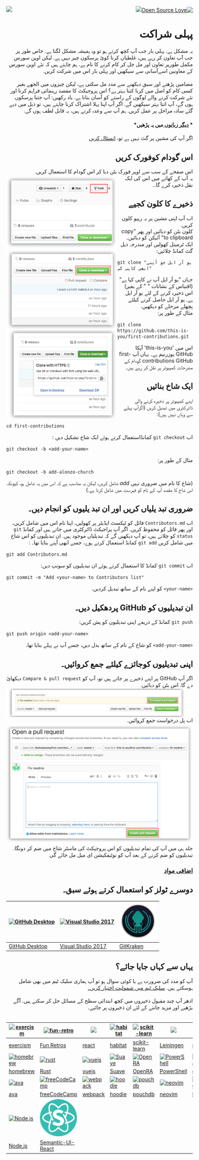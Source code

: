 <div dir="rtl">
<a href="https://github.com/ellerbrock/open-source-badges/"><img src="https://badges.frapsoft.com/os/v1/open-source.svg?v=103" alt="Open Source Love"></a><a href="https://opensource.org/licenses/MIT"><img src="https://img.shields.io/badge/License-MIT-green.svg"></a><a href="https://firstcontributions.herokuapp.com"><img align="left" src="https://firstcontributions.herokuapp.com/badge.svg"></a>
</div>

# <div dir="rtl"> پہلی شراکت </div>

<div dir="rtl">
یہ مشکل ہے. پہلی بار جب آپ کچھ کرتے ہو تو وہ ہمیشہ مشکل لگتا ہے. خاص طور پر جب آپ تعاون کر رہے ہیں، غلطیاں کرنا کوئ پرسکون چیز نہیں ہے. لیکن اوپن سورس مکمل طورپر تعاون اور مل جل کر کام کرنے کا نام ہے. ہم چاہتے ہیں کہ نئے اوپن سورس کے معاونین اسےآسانی سے سیکھیں اور پہلی بار اس میں شرکت کریں.
</div>
<br />
<div dir="rtl">
مضامین پڑھنے اور سبق دیکھنے سے مدد مل سکتی ہے، لیکن چیزوں میں الجھے بغیر کسی کام کو اصل میں کرنا کتنا بہتر ہے؟ اس پروجیکٹ کا مقصد رہنمائی فراہم کرنا اور نئے شرکت کرنے والے لوگوں کے راستے کو آسان بنانا ہے. یاد رکھیں: آپ جتنا پرسکوں ہوں گے، آپ اتنا بہتر سیکھیں گے. اگر آپ اپنا پہلا اشتراک کرنا چاہتے ہیں، تو ذیل میں دیے گئے سادہ مراحل پر عمل کریں. ہم آپ سے وعدہ کرتے ہیں، یہ قابل لطف ہوں گے.
</div>

#### <div dir="rtl">*  [ دیگر زبانوں ](Translations.md) میں یہ پڑھیں* </div>

<div dir="rtl"> 
اگر آپ کی مشین پر گٹ نہیں ہے تو،
<a href="https://help.github.com/articles/set-up-git/">انسٹال کریں</a>
</div>

## <div dir="rtl"> اس گودام کوفورک کریں </div>
<div dir="rtl">
اس صفحے کے سب سے اوپر فورک بٹن دبا کر اس گودام کا استعمال کریں.
<img style="float: left" width="300" src="../assets/fork.png" alt="اس گودام کوفورک کریں" />
<br />
یہ آپ کے کھاتے میں اس کی ایک نقل ذخیرہ کرے گا۔.
</div>

## <div dir="rtl"> ذخیرے کا کلون کجیے </div>

<div dir="rtl">
اب آپ اپنی مشین پر یہ ریپو کلون کریں.
</div>
<img style="float: left;" width="300" src="../assets/clone.png" alt="ذخیرے کا کلون کجیے" />
<div dir="rtl">
 کلون بٹن کو دبائیں اور پھر "copy to clipboard" آئیکن کو دبائیں۔
</div>
<img style="float: left;" width="300" src="../assets/copy-to-clipboard.png" alt="یوآرایل کلپ بورڈ پر کاپی کریں" />
<div dir="rtl">
ایک ٹرمینل کھولیں اور مندرجہ ذیل گٹ کمانڈ چلائیں:
</div>

```
git clone "یو آر ایل جو آپنے ابھی کاپی کی"
```

<div dir="rtl">
جہاں "یو آر ایل آپ نے کاپی کیا ہے" (اقتباس کے نشانات " " کے بغیر) اس ذخیرہ کرنے کے لئے یو آر ایل ہے. یو آر ایل حاصل کرنے کیلئے پچھلے مرحلے کو دیکھیں.
</div>

<div dir="rtl">مثال کے طور پر:</div>

```
git clone https://github.com/this-is-you/first-contributions.git
```

<div dir="rtl">اس میں 'this-is-you' آپکا GitHub یوزرنیم ہے۔ یہاں آپ first-contributions GitHub گودام کے  مندرجات کمپیوٹر پر نقل کر رہے ہیں.</div>

## <div dir="rtl"> ایک شاخ بنائیں </div>

<div dir="rtl"> اپنے کمپیوٹر پر ذخیرہ کرنے والی ڈائرکٹری میں تبدیل کریں (اگرآپ پہلے سے وہاں نہیں ہیں): </div>

```
cd first-contributions
```

<div dir="rtl"> اب <code>git checkout</code>  کمانڈاستعمال کرتے ہوئے ایک شاخ تشکیل دیں : </div>

```
git checkout -b <add-your-name>
```

<div dir="rtl">مثال کے طور پر:</div>

```
git checkout -b add-alonzo-church
```

<div dir="rtl"> (شاخ کا نام میں ضروری نہیں <i>add</i> شامل کریں، لیکن یہ مناسب ہے کہ اس میں یہ شامل ہو، کیونکہ اس شاخ کا مقصد آپ کے نام کو فہرست میں شامل کرنا ہے.) </div>

## <div dir="rtl"> ضروری تبد یلیاں کریں اور ان تبد یلیوں کو انجام دیں۔ </div>

<div dir="rtl">
اب <code>Contributors.md</code> فائل کو ٹیکسٹ ایڈیٹر پر کھولیں، اپنا نام اس میں شامل کریں، اور پھر فائل کو محفوظ کریں. اگر آپ پراجیکٹ ڈائرکٹری میں جاتے ہیں اور کمانڈ <code>git status</code> کو چلاتے ہیں، تو آپ دیکھیں گے کہ تبدیلیاں موجود ہیں. ان تبدیلیوں کو اس شاخ میں شامل کریں <code>git add</code> کمانڈ استعمال کرتے ہوے، جسے ابھی آپنے بنایا تھا۔ :
</div>

```
git add Contributors.md
```

<div dir="rtl"> اب <code>git commit</code> کمانڈ کا استعمال کرتے ہوئے ان تبدیلیوں کو سونپ دیں: </div>

```
git commit -m "Add <your-name> to Contributors list"
```

<div dir="rtl"> <code>&lt;your-name&gt;</code> کو اپنے نام کے ساتھ تبدیل کردیں. </div>

## <div dir="rtl"> ان تبدیلیوں کو GitHub پردهکیل دیں۔ </div>

<div dir="rtl"> <code>git push</code> کمانڈ کے ذریعے اپنی تبدیلیوں کو پش کریں: </div>

```
git push origin <add-your-name>
```

<div dir="rtl"> <code>&lt;add-your-name&gt;</code> کو شاخ کے نام کے ساتھ بدل دیں، جسے آپ نے پہلے بنایا تھا. </div>

## <div dir="rtl">  اپنی تبدیلیوں کوجائزے کیلئے جمع کروائیں۔ </div>

<div dir="rtl"> اگر آپ GitHub پر اپنے ذخیرے پر جاتے ہیں تو، آپ کو <code>Compare & pull request</code> دیکھائ دے گا. اس بٹن کو دبائیں. </div>

<img style="float: left;" src="../assets/compare-and-pull.png" alt="ایک پل درخواست کریں" />

<div dir="rtl"> اب پل درخواست جمع کروائیں. </div>

<img style="float: left;" src="../assets/submit-pull.png" alt="پل درخواست جمع کروائیں" />

<div dir="rtl"> جلد ہی میں آپ کی تمام تبدیلیوں کو اس پروجیکٹ کی ماسٹر شاخ میں ضم کر دونگا. تبدیلیوں کو ضم کرنے کے بعد آپ کو نوٹیفکیشن ای میل مل جائے گی </div>

### <div dir="rtl"> [ اضافی مواد ](additional-material/additional-material.md) </div>

## <div dir="rtl"> دوسرے ٹولز کو استعمال کرتے ہوئے سبق۔ </div>


|<a href="github-desktop-tutorial.md"><img alt="GitHub Desktop" src="https://desktop.github.com/images/desktop-icon.svg" width="100"></a>|<a href="github-windows-vs2017-tutorial.md"><img alt="Visual Studio 2017" src="https://www.visualstudio.com/wp-content/uploads/2017/11/microsoft-visual-studio.svg" width="100"></a>|<a href="gitkraken-tutorial.md"><img alt="GitKraken" src="../assets/gk-icon.png" width="100"></a>|
|---|---|---|
|[GitHub Desktop](github-desktop-tutorial.md)|[Visual Studio 2017](github-windows-vs2017-tutorial.md)|[GitKraken](gitkraken-tutorial.md)|

## <div dir="rtl"> یہاں سے کہاں جایا جائے؟ </div>

<div dir="rtl"> 
  آپ کو مدد کی ضرورت ہے یا کوئی سوال ہو تو آپ ہماری سلیک ٹیم میں بھی شامل ہوسکتے ہیں.
<a href="https://firstcontributions.herokuapp.com">سلیک ٹیم میں شمولیت اختیار کریں۔</a>
</div>
<br />
<div dir="rtl">
ادھر آپ چند مقبول ذخیروں میں کچھ ابتدائی سطح کے مسائل حل کر سکتے ہیں. آگے بڑھیے اور مزید جاننے کے لئے ان ذخیروں پر جائیے۔ 
</div>
<br />

|[![exercism](https://avatars2.githubusercontent.com/u/5624255?v=3&s=100)](https://github.com/exercism/exercism.io/issues?q=is%3Aopen+is%3Aissue+label%3A%22good+first+patch%22)|[![fun-retro](https://avatars3.githubusercontent.com/u/15913975?v=3&s=100)](https://github.com/funretro/distributed/issues?q=is%3Aopen+is%3Aissue+label%3Abeginner-friendly)|[<img width="100" src="https://cdn.worldvectorlogo.com/logos/react.svg">](https://github.com/facebook/react/issues?q=is%3Aopen+is%3Aissue+label%3A%22good+first+bug%22)|[![habitat](https://avatars1.githubusercontent.com/u/18171698?v=3&s=100)](https://github.com/habitat-sh/habitat/issues?q=is%3Aopen+is%3Aissue+label%3AEasy)|[![scikit-learn](https://avatars0.githubusercontent.com/u/365630?v=3&s=100)](https://github.com/scikit-learn/scikit-learn/issues?q=is%3Aopen+is%3Aissue+label%3AEasy)|[<img width="100" src="https://camo.githubusercontent.com/0f302c808c8457f6460913e33aed3478124612c2/687474703a2f2f6c65696e696e67656e2e6f72672f696d672f6c65696e696e67656e2e6a7067">](https://github.com/technomancy/leiningen/issues?q=is%3Aopen+is%3Aissue+label%3ANewbie)|[<img width="100" src="https://images.plot.ly/plotly-documentation/thumbnail/numpy-logo.jpg">](https://github.com/numpy/numpy/issues?q=is%3Aopen+is%3Aissue+label%3A%22Easy+Fix%22)|[![elasticsearch](https://avatars2.githubusercontent.com/u/6764390?v=3&s=100)](https://github.com/elastic/elasticsearch/issues?q=is%3Aopen+is%3Aissue+label%3A%22low+hanging+fruit%22)|
|---|---|---|---|---|---|---|---|
|[exercism](https://github.com/exercism/exercism.io/issues?q=is%3Aopen+is%3Aissue+label%3A%22good+first+patch%22)|[Fun Retros](https://github.com/funretro/distributed/issues?q=is%3Aopen+is%3Aissue+label%3Abeginner-friendly)|[react](https://github.com/facebook/react/issues?q=is%3Aopen+is%3Aissue+label%3A%22good+first+bug%22)|[habitat](https://github.com/habitat-sh/habitat/issues?q=is%3Aopen+is%3Aissue+label%3AEasy)|[scikit-learn](https://github.com/scikit-learn/scikit-learn/issues?q=is%3Aopen+is%3Aissue+label%3AEasy)|[Leiningen](https://github.com/technomancy/leiningen/issues?q=is%3Aopen+is%3Aissue+label%3ANewbie)|[numpy](https://github.com/numpy/numpy/issues?q=is%3Aopen+is%3Aissue+label%3A%22Easy+Fix%22)|[elasticsearch](https://github.com/elastic/elasticsearch/issues?q=is%3Aopen+is%3Aissue+label%3A%22low+hanging+fruit%22)|
|[![homebrew](https://avatars2.githubusercontent.com/u/1503512?v=3&s=100)](https://github.com/Homebrew/brew/issues?q=is%3Aopen+is%3Aissue+label%3A%22help+wanted%22)|[![rust](https://avatars1.githubusercontent.com/u/5430905?v=3&s=100)](https://github.com/rust-lang/rust/issues?q=is%3Aopen+is%3Aissue+label%3AE-easy)|[![vuejs](https://avatars1.githubusercontent.com/u/6128107?v=3&s=100)](https://github.com/vuejs/vue/issues?q=is%3Aopen+is%3Aissue+label%3A%22contribution+welcome%22)|[![Suave](https://avatars2.githubusercontent.com/u/5822862?v=3&s=100)](https://github.com/SuaveIO/suave/issues?q=is%3Aopen+is%3Aissue+label%3Ahardness-easy)|[![OpenRA](https://avatars3.githubusercontent.com/u/409046?v=3&s=100)](https://github.com/OpenRA/OpenRA/issues?q=is%3Aopen+is%3Aissue+label%3AEasy)|[![PowerShell](https://avatars0.githubusercontent.com/u/11524380?v=3&s=100)](https://github.com/powershell/powershell/issues?q=is%3Aopen+is%3Aissue+label%3AUp-for-Grabs)|[![coala](https://avatars2.githubusercontent.com/u/10620750?v=3&s=100)](https://github.com/coala/coala/issues?q=is%3Aopen+is%3Aissue+label%3Adifficulty%2Flow+label%3Adifficulty%2Fnewcomer)|[![moment](https://avatars2.githubusercontent.com/u/4129662?v=3&s=100)](https://github.com/moment/moment/issues?q=is%3Aopen+is%3Aissue+label%3AUp-For-Grabs)|
|[homebrew](https://github.com/Homebrew/brew/issues?q=is%3Aopen+is%3Aissue+label%3A%22help+wanted%22)|[Rust](https://github.com/rust-lang/rust/issues?q=is%3Aopen+is%3Aissue+label%3AE-easy)|[vuejs](https://github.com/vuejs/vue/issues?q=is%3Aopen+is%3Aissue+label%3A%22contribution+welcome%22)|[Suave](https://github.com/SuaveIO/suave/issues?q=is%3Aopen+is%3Aissue+label%3Ahardness-easy)|[OpenRA](https://github.com/OpenRA/OpenRA/issues?q=is%3Aopen+is%3Aissue+label%3AEasy)|[PowerShell](https://github.com/powershell/powershell/issues?q=is%3Aopen+is%3Aissue+label%3AUp-for-Grabs)|[coala](https://github.com/coala/coala/issues?q=is%3Aopen+is%3Aissue+label%3Adifficulty%2Flow+label%3Adifficulty%2Fnewcomer)|[moment](https://github.com/moment/moment/issues?q=is%3Aopen+is%3Aissue+label%3AUp-For-Grabs)|
|[![ava](https://avatars0.githubusercontent.com/u/8527916?v=3&s=100)](https://github.com/avajs/ava/issues?q=is%3Aopen+is%3Aissue+label%3A%22good+for+beginner%22)|[![freeCodeCamp](https://avatars0.githubusercontent.com/u/9892522?v=3&s=100)](https://github.com/freeCodeCamp/freeCodeCamp/issues?q=is%3Aopen+is%3Aissue+label%3Afirst-timers-only)|[![webpack](https://avatars3.githubusercontent.com/u/2105791?v=3&s=100)](https://github.com/webpack/webpack/issues?q=is%3Aopen+is%3Aissue+label%3A%22D1%3A+Easy+%28Contrib.+Difficulty%29%22)|[![hoodie](https://avatars1.githubusercontent.com/u/1888826?v=3&s=100)](https://github.com/hoodiehq/hoodie/issues?q=is%3Aopen+is%3Aissue+label%3Afirst-timers-only)|[![pouchdb](https://avatars3.githubusercontent.com/u/3406112?v=3&s=100)](https://github.com/pouchdb/pouchdb/issues?q=is%3Aopen+is%3Aissue+label%3A%22first+timers+only%22)|[![neovim](https://avatars0.githubusercontent.com/u/6471485?v=3&s=100)](https://github.com/neovim/neovim/issues?q=is%3Aopen+is%3Aissue+label%3Aentry-level)|[![babel](https://avatars2.githubusercontent.com/u/9637642?v=3&s=100)](https://github.com/babel/babel/issues?q=is%3Aopen+is%3Aissue+label%3Abeginner-friendly) |[<img width="100" src="https://github.com/adobe/brackets/blob/gh-pages/images/brackets_128.png?raw=true">](https://github.com/adobe/brackets/labels/Starter%20bug)|
|[ava](https://github.com/avajs/ava/issues?q=is%3Aopen+is%3Aissue+label%3A%22good+for+beginner%22)|[freeCodeCamp](https://github.com/freeCodeCamp/freeCodeCamp/issues?q=is%3Aopen+is%3Aissue+label%3Afirst-timers-only)|[webpack](https://github.com/webpack/webpack/issues?q=is%3Aopen+is%3Aissue+label%3A%22D1%3A+Easy+%28Contrib.+Difficulty%29%22)|[hoodie](https://github.com/hoodiehq/hoodie/issues?q=is%3Aopen+is%3Aissue+label%3Afirst-timers-only)|[pouchdb](https://github.com/pouchdb/pouchdb/issues?q=is%3Aopen+is%3Aissue+label%3A%22first+timers+only%22)|[neovim](https://github.com/neovim/neovim/issues?q=is%3Aopen+is%3Aissue+label%3Aentry-level)|[babel](https://github.com/babel/babel/issues?q=is%3Aopen+is%3Aissue+label%3Abeginner-friendly) |[brackets](https://github.com/adobe/brackets/labels/Starter%20bug)|
| [![Node.js](https://avatars1.githubusercontent.com/u/9950313?v=3&s=100)](https://github.com/nodejs/node/issues?q=is%3Aissue+is%3Aopen+label%3A%22good+first+contribution%22)|[<img width="100" src="https://github.com/Semantic-Org/Semantic-UI-React/raw/master/docs/app/logo.png">](https://github.com/Semantic-Org/Semantic-UI-React/issues?q=is%3Aissue+is%3Aopen+label%3A%22good+first+contribution%22)|
| [Node.js](https://github.com/nodejs/node/issues?q=is%3Aissue+is%3Aopen+label%3A%22good+first+contribution%22) |[Semantic-UI-React](https://github.com/Semantic-Org/Semantic-UI-React/issues?q=is%3Aissue+is%3Aopen+label%3A%22good+first+contribution%22) |
